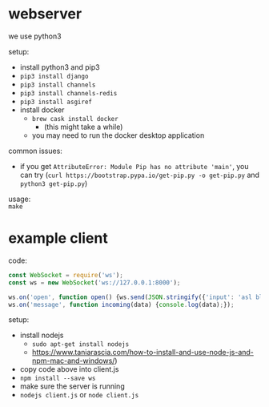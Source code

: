 # webserver
we use python3

setup:
- install python3 and pip3
- `pip3 install django`
- `pip3 install channels`
- `pip3 install channels-redis`
- `pip3 install asgiref`
- install docker 
    - `brew cask install docker`
        - (this might take a while)
    - you may need to run the docker desktop application

common issues:
- if you get `AttributeError: Module Pip has no attribute 'main'`, you can try 
(`curl https://bootstrap.pypa.io/get-pip.py -o get-pip.py` and `python3 get-pip.py`)

usage:  
`make`

# example client

code:
```js
const WebSocket = require('ws');
const ws = new WebSocket('ws://127.0.0.1:8000');

ws.on('open', function open() {ws.send(JSON.stringify({'input': 'asl blah blah test'}));});
ws.on('message', function incoming(data) {console.log(data);});
```

setup:
- install nodejs
    - `sudo apt-get install nodejs`
    - https://www.taniarascia.com/how-to-install-and-use-node-js-and-npm-mac-and-windows/)
- copy code above into client.js
- `npm install --save ws`
- make sure the server is running
- `nodejs client.js` or `node client.js`
